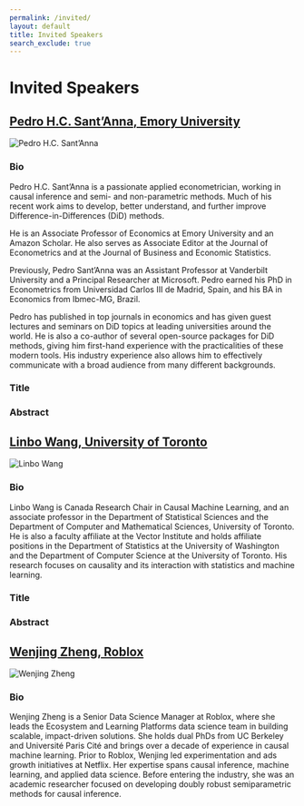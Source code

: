 ```yaml
---
permalink: /invited/
layout: default
title: Invited Speakers
search_exclude: true
---
```


# **Invited Speakers**

## [Pedro H.C. Sant’Anna, Emory University](https://psantanna.com/)

![]({{site.baseurl}}/images/pedro.jpeg "Pedro H.C. Sant’Anna")

### Bio
Pedro H.C. Sant’Anna is a passionate applied econometrician, working in causal inference and semi- and non-parametric methods. Much of his recent work aims to develop, better understand, and further improve Difference-in-Differences (DiD) methods.

He is an Associate Professor of Economics at Emory University and an Amazon Scholar. He also serves as Associate Editor at the Journal of Econometrics and at the Journal of Business and Economic Statistics.

Previously, Pedro Sant’Anna was an Assistant Professor at Vanderbilt University and a Principal Researcher at Microsoft. Pedro earned his PhD in Econometrics from Universidad Carlos III de Madrid, Spain, and his BA in Economics from Ibmec-MG, Brazil.

Pedro has published in top journals in economics and has given guest lectures and seminars on DiD topics at leading universities around the world. He is also a co-author of several open-source packages for DiD methods, giving him first-hand experience with the practicalities of these modern tools. His industry experience also allows him to effectively communicate with a broad audience from many different backgrounds.

### Title

### Abstract

## [Linbo Wang, University of Toronto](https://sites.google.com/site/linbowangpku/home)

![]({{site.baseurl}}/images/linbo-wang.png "Linbo Wang")

### Bio
Linbo Wang is Canada Research Chair in Causal Machine Learning, and an associate professor in the Department of Statistical Sciences and the Department of Computer and Mathematical Sciences, University of Toronto. He is also a faculty affiliate at the Vector Institute and holds affiliate positions in the Department of Statistics at the University of Washington and the Department of Computer Science at the University of Toronto. His research focuses on causality and its interaction with statistics and machine learning.

### Title

### Abstract

## [Wenjing Zheng, Roblox](https://www.linkedin.com/in/wenjing-zheng/)

![]({{site.baseurl}}/images/wenjing-zheng.jpg "Wenjing Zheng")

### Bio
Wenjing Zheng is a Senior Data Science Manager at Roblox, where she leads the Ecosystem and Learning Platforms data science team in building scalable, impact-driven solutions. She holds dual PhDs from UC Berkeley and Université Paris Cité and brings over a decade of experience in causal machine learning. Prior to Roblox, Wenjing led experimentation and ads growth initiatives at Netflix. Her expertise spans causal inference, machine learning, and applied data science. Before entering the industry, she was an academic researcher focused on developing doubly robust semiparametric methods for causal inference.
